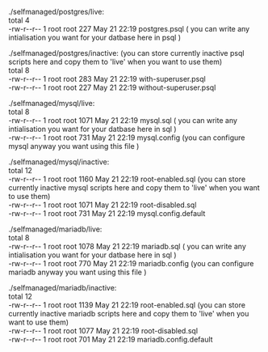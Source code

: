 ./selfmanaged/postgres/live:  
total 4  
-rw-r--r-- 1 root root 227 May 21 22:19 postgres.psql ( you can write any intialisation you want for your datbase here in psql )  

./selfmanaged/postgres/inactive: (you can store currently inactive psql scripts here and copy them to 'live' when you want to use them)  
total 8  
-rw-r--r-- 1 root root 283 May 21 22:19 with-superuser.psql  
-rw-r--r-- 1 root root 227 May 21 22:19 without-superuser.psql  

./selfmanaged/mysql/live:  
total 8  
-rw-r--r-- 1 root root 1071 May 21 22:19 mysql.sql  ( you can write any intialisation you want for your datbase here in sql )  
-rw-r--r-- 1 root root  731 May 21 22:19 mysql.config (you can configure mysql anyway you want using this file )  

./selfmanaged/mysql/inactive:  
total 12  
-rw-r--r-- 1 root root 1160 May 21 22:19 root-enabled.sql   (you can store currently inactive mysql scripts here and copy them to 'live' when you want to use them)  
-rw-r--r-- 1 root root 1071 May 21 22:19 root-disabled.sql  
-rw-r--r-- 1 root root  731 May 21 22:19 mysql.config.default  

./selfmanaged/mariadb/live:  
total 8   
-rw-r--r-- 1 root root 1078 May 21 22:19 mariadb.sql     ( you can write any intialisation you want for your datbase here in sql )  
-rw-r--r-- 1 root root  770 May 21 22:19 mariadb.config  (you can configure mariadb anyway you want using this file )  

./selfmanaged/mariadb/inactive:  
total 12  
-rw-r--r-- 1 root root 1139 May 21 22:19 root-enabled.sql (you can store currently inactive mariadb scripts here and copy them to 'live' when you want to use them)  
-rw-r--r-- 1 root root 1077 May 21 22:19 root-disabled.sql  
-rw-r--r-- 1 root root  701 May 21 22:19 mariadb.config.default  
